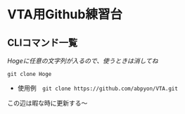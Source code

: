 # VTA用Github練習台


## CLIコマンド一覧
*Hogeに任意の文字列が入るので、使うときは消してね*



`git clone Hoge`
- 使用例　`git clone https://github.com/abpyon/VTA.git`

この辺は暇な時に更新する〜



